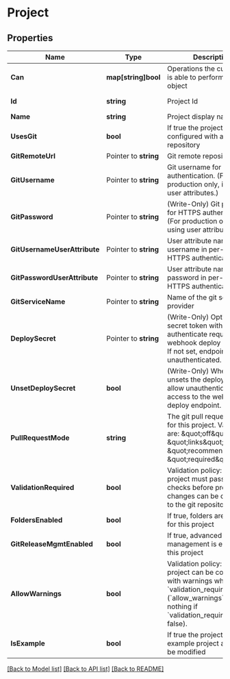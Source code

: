 # Project

## Properties

Name | Type | Description | Notes
------------ | ------------- | ------------- | -------------
**Can** | **map[string]bool** | Operations the current user is able to perform on this object | [optional] [readonly] 
**Id** | **string** | Project Id | [optional] [readonly] 
**Name** | **string** | Project display name | [optional] 
**UsesGit** | **bool** | If true the project is configured with a git repository | [optional] [readonly] 
**GitRemoteUrl** | Pointer to **string** | Git remote repository url | [optional] 
**GitUsername** | Pointer to **string** | Git username for HTTPS authentication. (For production only, if using user attributes.) | [optional] 
**GitPassword** | Pointer to **string** | (Write-Only) Git password for HTTPS authentication. (For production only, if using user attributes.) | [optional] 
**GitUsernameUserAttribute** | Pointer to **string** | User attribute name for username in per-user HTTPS authentication. | [optional] 
**GitPasswordUserAttribute** | Pointer to **string** | User attribute name for password in per-user HTTPS authentication. | [optional] 
**GitServiceName** | Pointer to **string** | Name of the git service provider | [optional] 
**DeploySecret** | Pointer to **string** | (Write-Only) Optional secret token with which to authenticate requests to the webhook deploy endpoint. If not set, endpoint is unauthenticated. | [optional] 
**UnsetDeploySecret** | **bool** | (Write-Only) When true, unsets the deploy secret to allow unauthenticated access to the webhook deploy endpoint. | [optional] 
**PullRequestMode** | **string** | The git pull request policy for this project. Valid values are: \&quot;off\&quot;, \&quot;links\&quot;, \&quot;recommended\&quot;, \&quot;required\&quot;. | [optional] 
**ValidationRequired** | **bool** | Validation policy: If true, the project must pass validation checks before project changes can be committed to the git repository | [optional] 
**FoldersEnabled** | **bool** | If true, folders are enabled for this project | [optional] 
**GitReleaseMgmtEnabled** | **bool** | If true, advanced git release management is enabled for this project | [optional] 
**AllowWarnings** | **bool** | Validation policy: If true, the project can be committed with warnings when &#x60;validation_required&#x60; is true. (&#x60;allow_warnings&#x60; does nothing if &#x60;validation_required&#x60; is false). | [optional] 
**IsExample** | **bool** | If true the project is an example project and cannot be modified | [optional] [readonly] 

[[Back to Model list]](../README.md#documentation-for-models) [[Back to API list]](../README.md#documentation-for-api-endpoints) [[Back to README]](../README.md)


